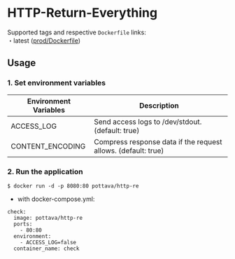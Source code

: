 # HTTP-Return-Everything

Supported tags and respective `Dockerfile` links:  
・latest ([prod/Dockerfile](https://github.com/pottava/http-return-everything/blob/master/prod/Dockerfile))

## Usage

### 1. Set environment variables

Environment Variables     | Description                                       |
------------------------- | ------------------------------------------------- |
ACCESS_LOG                | Send access logs to /dev/stdout. (default: true) | 
CONTENT_ENCODING          | Compress response data if the request allows. (default: true) |

### 2. Run the application

`$ docker run -d -p 8080:80 pottava/http-re`

* with docker-compose.yml:  

```
check:
  image: pottava/http-re
  ports:
    - 80:80
  environment:
    - ACCESS_LOG=false
  container_name: check
```
